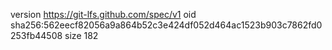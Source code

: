 version https://git-lfs.github.com/spec/v1
oid sha256:562eecf82056a9a864b52c3e424df052d464ac1523b903c7862fd0253fb44508
size 182
